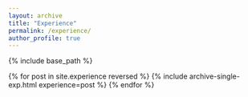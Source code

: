 ```yaml
---
layout: archive
title: "Experience"
permalink: /experience/
author_profile: true
---
```


{% include base_path %}

{% for post in site.experience reversed %}
  {% include archive-single-exp.html experience=post %}
{% endfor %}
